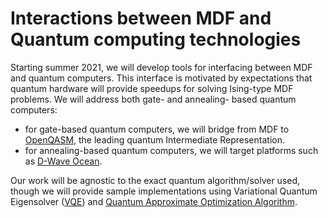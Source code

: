 # Interactions between MDF and Quantum computing technologies

Starting summer 2021, we will develop tools for interfacing between MDF and quantum computers. This interface is motivated by expectations that quantum hardware will provide speedups for solving Ising-type MDF problems. We will address both gate- and annealing- based quantum computers:
* for gate-based quantum computers, we will bridge from MDF to [OpenQASM](https://github.com/Qiskit/openqasm), the leading quantum Intermediate Representation.
* for annealing-based quantum computers, we will target platforms such as [D-Wave Ocean](https://docs.ocean.dwavesys.com/en/stable/).

Our work will be agnostic to the exact quantum algorithm/solver used, though we will provide sample implementations using Variational Quantum Eigensolver ([VQE](https://www.nature.com/articles/ncomms5213)) and [Quantum Approximate Optimization Algorithm](https://arxiv.org/abs/1411.4028).
